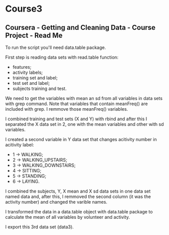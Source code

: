 Course3
===================

## Coursera - Getting and Cleaning Data - Course Project - Read Me

To run the script you'll need data.table package.

First step is reading data sets with read.table function:
* features; 
* activity labels; 
* training set and label; 
* test set and label; 
* subjects training and test.

We need to get the variables with mean an sd from all variables in data sets with grep command. Note that variables that contain meanFreq() are included with grep.
I remmove those meanFreq() variables.

I combined training and test sets (X and Y) with rbind and after this I separated the X data set in 2, one with the mean variables and other with sd variables.

I created a second variable in Y data set that changes acitivity number in acitivity label:
* 1 -> WALKING;
* 2 -> WALKING_UPSTAIRS;
* 3 -> WALKING_DOWNSTAIRS;
* 4 -> SITTING;
* 5 -> STANDING;
* 6 -> LAYING.

I combined the subjects, Y, X mean and X sd data sets in one data set named data and, after this, I remmoved the second column (it was the activity number) and changed the varible names.

I transformed the data in a data.table object with data.table package to calculate the mean of all variables by volunteer and activity.

I export this 3rd data set (data3).


